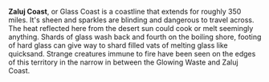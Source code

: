 **Zaluj Coast**, or Glass Coast is a coastline that extends for roughly 350 miles. It's sheen and sparkles are blinding and dangerous to travel across. The heat reflected here from the desert sun could cook or melt seemingly anything. Shards of glass wash back and fourth on the boiling shore, footing of hard glass can give way to shard filled vats of melting glass like quicksand. Strange creatures immune to fire have been seen on the edges of this territory in the narrow in between the Glowing Waste and Zaluj Coast.